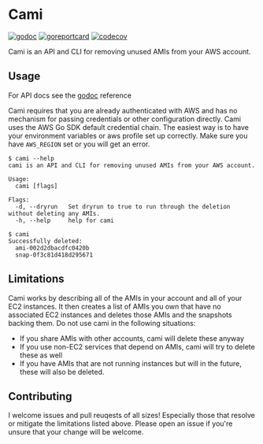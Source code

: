 # Cami

[![godoc](https://godoc.org/github.com/lingrino/cami/cami?status.svg)](https://pkg.go.dev/github.com/lingrino/cami/cami)
[![goreportcard](https://goreportcard.com/badge/github.com/lingrino/cami)](https://goreportcard.com/report/github.com/lingrino/cami)
[![codecov](https://codecov.io/gh/lingrino/cami/branch/master/graph/badge.svg)](https://codecov.io/gh/lingrino/cami)

Cami is an API and CLI for removing unused AMIs from your AWS account.

## Usage

For API docs see the [godoc] reference

Cami requires that you are already authenticated with AWS and has no mechanism for passing credentials or other configuration directly. Cami uses the AWS Go SDK default credential chain. The easiest way is to have your environment variables or aws profile set up correctly. Make sure you have `AWS_REGION` set or you will get an error.

```shell
$ cami --help
cami is an API and CLI for removing unused AMIs from your AWS account.

Usage:
  cami [flags]

Flags:
  -d, --dryrun   Set dryrun to true to run through the deletion without deleting any AMIs.
  -h, --help     help for cami
```

```shell
$ cami
Successfully deleted:
  ami-002d2dbacdfc0420b
  snap-0f3c81d418d295671
```

## Limitations

Cami works by describing all of the AMIs in your account and all of your EC2 instances. It then creates a list of AMIs you own that have no associated EC2 instances and deletes those AMIs and the snapshots backing them. Do not use cami in the following situations:

- If you share AMIs with other accounts, cami will delete these anyway
- If you use non-EC2 services that depend on AMIs, cami will try to delete these as well
- If you have AMIs that are not running instances but will in the future, these will also be deleted.

## Contributing

I welcome issues and pull reuqests of all sizes! Especially those that resolve or mitigate the limitations listed above. Please open an issue if you're unsure that your change will be welcome.

[godoc]: https://godoc.org/github.com/lingrino/cami/cami

